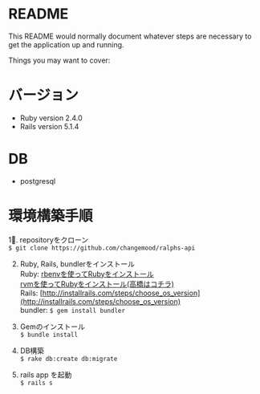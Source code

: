 # README

This README would normally document whatever steps are necessary to get the
application up and running.

Things you may want to cover:

# バージョン
* Ruby version 2.4.0
* Rails version 5.1.4

# DB
* postgresql
 
# 環境構築手順
1. repositoryをクローン  
  `$ git clone https://github.com/changemood/ralphs-api`

2. Ruby, Rails, bundlerをインストール  
  Ruby: [rbenvを使ってRubyをインストール](https://dev.classmethod.jp/server-side/language/build-ruby-environment-by-rbenv/)  
        [rvmを使ってRubyをインストール(高橋はコチラ)](https://qiita.com/yukofeb/items/6cad3a6de48dab60889b)  
   Rails: [http://installrails.com/steps/choose_os_version](http://installrails.com/steps/choose_os_version)  
   bundler: `$ gem install bundler`

3. Gemのインストール  
`$ bundle install`

4. DB構築  
`$ rake db:create db:migrate`

5. rails app を起動  
`$ rails s` 